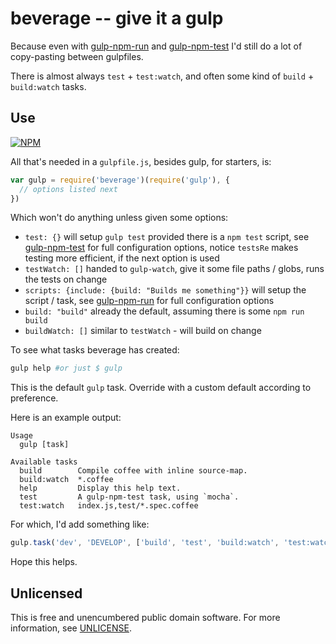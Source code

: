 # beverage -- give it a gulp

Because even with [gulp-npm-run](https://github.com/orlin/gulp-npm-run)
and [gulp-npm-test](https://github.com/orlin/gulp-npm-test)
I'd still do a lot of copy-pasting between gulpfiles.

There is almost always `test` + `test:watch`,
and often some kind of `build` + `build:watch` tasks.

## Use

[![NPM](https://nodei.co/npm/beverage.png?mini=true)](https://www.npmjs.org/package/beverage)

All that's needed in a `gulpfile.js`, besides gulp, for starters, is:

```javascript
var gulp = require('beverage')(require('gulp'), {
  // options listed next
})
```

Which won't do anything unless given some options:

- `test: {}` will setup `gulp test` provided there is a `npm test` script, see [gulp-npm-test](https://github.com/orlin/gulp-npm-test#configure) for full configuration options, notice `testsRe` makes testing more efficient, if the next option is used
- `testWatch: []` handed to `gulp-watch`, give it some file paths / globs, runs the tests on change
- `scripts: {include: {build: "Builds me something"}}` will setup the script / task, see [gulp-npm-run](https://github.com/orlin/gulp-npm-run#configure) for full configuration options
- `build: "build"` already the default, assuming there is some `npm run build`
- `buildWatch: []` similar to `testWatch` - will build on change

To see what tasks beverage has created:

```sh
gulp help #or just $ gulp
```

This is the default `gulp` task.  Override with a custom default according to preference.

Here is an example output:

```text
Usage
  gulp [task]

Available tasks
  build        Compile coffee with inline source-map.
  build:watch  *.coffee
  help         Display this help text.
  test         A gulp-npm-test task, using `mocha`.
  test:watch   index.js,test/*.spec.coffee
```

For which, I'd add something like:

```javascript
gulp.task('dev', 'DEVELOP', ['build', 'test', 'build:watch', 'test:watch'])
```

Hope this helps.

## Unlicensed

This is free and unencumbered public domain software.
For more information, see [UNLICENSE](http://unlicense.org).
